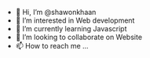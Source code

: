 - 👋 Hi, I’m @shawonkhaan
- 👀 I’m interested in Web development
- 🌱 I’m currently learning Javascript
- 💞️ I’m looking to collaborate on Website
- 📫 How to reach me ...

<!---
shawonkhaan/shawonkhaan is a ✨ special ✨ repository because its `README.md` (this file) appears on your GitHub profile.
You can click the Preview link to take a look at your changes.
--->

